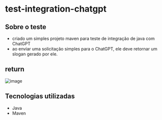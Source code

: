 # test-integration-chatgpt

## Sobre o teste
- criado um simples projeto maven para teste de integração de java com ChatGPT
- ao enviar uma solicitação simples para o ChatGPT, ele deve retornar um slogan gerado por ele.

## return
![image](https://github.com/Douglas4lves/test-integration-chatgpt/assets/92491046/ac7285c6-b885-4c1f-8b83-1c9a3d967060)




## Tecnologias utilizadas
- Java
- Maven
